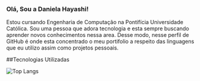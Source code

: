 ### Olá, Sou a Daniela Hayashi!

Estou cursando Engenharia de Computação na Pontifícia Universidade Católica. Sou uma pessoa que adora tecnologia e esta sempre buscando aprender novos conhecimentos nessa area. Desse modo, nesse perfil de GitHub é onde esta concentrado o meu portifolio a respeito das linguagens que eu utilizo assim como projetos pessoais.

##Tecnologias Utilizadas

![Top Langs](https://github-readme-stats.vercel.app/api/top-langs/?username=anuraghazra&layout=compact&theme=radical)



